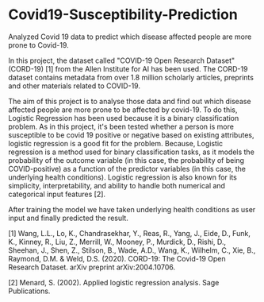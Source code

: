 # Covid19-Susceptibility-Prediction
Analyzed Covid 19 data to predict which disease affected people are more prone to Covid-19.

In this project, the dataset called "COVID-19 Open Research Dataset" (CORD-19) [1] from the Allen Institute for AI has been used. The CORD-19 dataset contains metadata from over 1.8 million scholarly articles, preprints and other materials related to COVID-19. 

The aim of this project is to analyse those data and find out which disease affected people are more prone to be affected by covid-19.
To do this, Logistic Regression has been used because it is a binary classification problem. As in this project, it's been tested whether a person is more susceptible to be covid 19 positive or negative based on existing attributes, logistic regression is a good fit for the problem. Because, Logistic regression is a method used for binary classification tasks, as it models the probability of the outcome variable (in this case, the probability of being COVID-positive) as a function of the predictor variables (in this case, the underlying health conditions). Logistic regression is also known for its simplicity, interpretability, and ability to handle both numerical and categorical input features [2]. 

After training the model we have taken underlying health conditions as user input and finally predicted the result. 

[1] Wang, L.L., Lo, K., Chandrasekhar, Y., Reas, R., Yang, J., Eide, D., Funk, K., Kinney, R., Liu, Z., Merrill, W., Mooney, P., Murdick, D., Rishi, D., Sheehan, J., Shen, Z., Stilson, B., Wade, A.D., Wang, K., Wilhelm, C., Xie, B., Raymond, D.M. & Weld, D.S. (2020). CORD-19: The Covid-19 Open Research Dataset. arXiv preprint arXiv:2004.10706.

[2] Menard, S. (2002). Applied logistic regression analysis. Sage Publications. 
